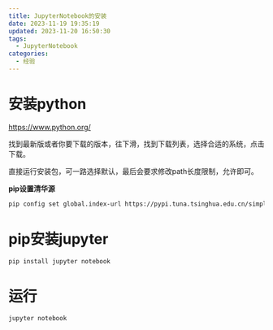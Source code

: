 ```yaml
---
title: JupyterNotebook的安装
date: 2023-11-19 19:35:19
updated: 2023-11-20 16:50:30
tags:
  - JupyterNotebook
categories:
  - 经验
---
```


# 安装python

https://www.python.org/

找到最新版或者你要下载的版本，往下滑，找到下载列表，选择合适的系统，点击下载。

直接运行安装包，可一路选择默认，最后会要求修改path长度限制，允许即可。

**pip设置清华源**

```bash
pip config set global.index-url https://pypi.tuna.tsinghua.edu.cn/simple
```

# pip安装jupyter

```bash
pip install jupyter notebook
```

# 运行

```bash
jupyter notebook
```

